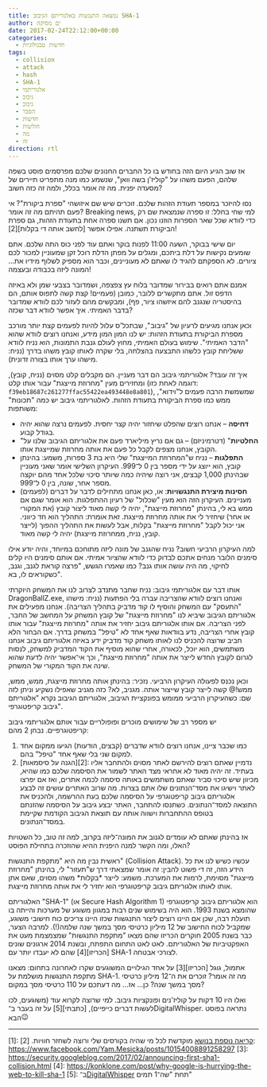 ```yaml
---
title: נמצאה התנגשות באלגוריתם הגיבוב SHA-1
author: ים מסיקה
date: 2017-02-24T22:12:00+00:00
categories:
  - חדשות טכנולוגיות
tags:
  - collision
  - attack
  - hash
  - SHA-1
  - אלגוריתמי
  - גיבוב
  - גיבוב
  - הסבר
  - חדשות
  - חולשות
  - מה
  - זה
direction: rtl
---
```

אז שוב הגיע היום הזה בחודש בו כל החברים החנונים שלכם מפרסמים פוסט בשפה שלהם, הפעם משהו על "קוליז'ן בשה וואן", שנשמע כמו מנה מתפריט תיירים של מסעדה יפנית. מה זה אומר בכלל, ולמה זה כזה חשוב?

נסו להיזכר במספר תעודת הזהות שלכם. זוכרים שיש שם איזושהי "ספרת ביקורת"? אי פעם תהיתם מה זה אומר? Breaking news, למי שחי בחלל: זו ספרה שנמצאת שם רק כדי לוודא שכל שאר הספרות הוזנו נכון. אם תשנו ספרה אחת בתעודת הזהות, גם ספרת הביקורת תשתנה. אפילו אפשר [לחשב אותה די בקלות][2]!

יום שישי בבוקר, השעה 11:00 לפנות בוקר ואתם עוד לפני כוס התה שלכם. אתם שומעים נקישות על דלת ביתכם, ומגלים על מפתן הדלת רוכל זקן שמעוניין למכור לכם ציורים. לא הספקתם להגיד לו שאתם לא מעוניינים, וכבר הוא מספיק לשלוף מידיו את... המונה ליזה בכבודה ובעצמה!

אמנם אתם רואים בבירור שמדובר בלוח עץ צפצפה, ושמדובר בצבעי שמן ולא באיזה הדפס זול. אתם מתקשרים ללובר, כמובן (פעמיים! קצת קשה לתפוס אותם, הם בהיסטריה שנגנב להם איזשהו ציור, פף), ומבקשים מהם לעזור לכם לוודא שמדובר בדבר האמיתי. איך אפשר לוודא דבר שכזה?

וכאן אנחנו מגיעים לרעיון של "גיבוב", שבתכל'ס עלול להיות לפעמים קצת יותר מורכב מספרת הביקורת בתעודת הזהות: יש לנו המון המון מידע, ואנחנו רוצים לוודא שהוא "הדבר האמיתי". שימוש בעולם האמיתי, מחוץ לעולם גנבת התמונות, הוא נניח לוודא ששליחת קובץ כלשהו התבצעה בהצלחה, בלי שקרה לאותו קובץ משהו בדרך (נניח: מישהו ערך אותו בצורה זדונית).

איך זה עובד? אלגוריתמי גיבוב הם דבר מעניין. הם מקבלים קלט מסוים (נניח, קובץ), ומחזירים מעין "מחרוזת מייצגת" עבור אותו קלט (דוגמה לאחת כזו: `f39eb18687c261277ffac55422ea493448e8a801`), שמשמשת הרבה פעמים ל"וידוא", ממש כמו ספרת הביקורת בתעודת הזהות. לאלגוריתמי גיבוב יש כמה "תכונות" משותפות:

  * **דחיסה** – אנחנו רוצים שהפלט שיחזור יהיה קצר יחסית. לפעמים נרצה שהוא יהיה בגודל קבוע.
  * "**החלטיות**" (דטרמיניזם) – גם אם נריץ מיליארד פעם את אלגוריתם הגיבוב שלנו על הקובץ, אנחנו מצפים לקבל כל פעם את אותה מחרוזת שמייצגת אותו.
  * **התפלגות** – נניח ש"המחרוזת המייצגת" שלי היא בת 3 ספרות, משמע: בהינתן קובץ, הוא ייוצג על ידי מספר בין 0 ל־999. העיקרון השלישי אומר שאני מעוניין שבהינתן 1,000 קבצים, אני רוצה שיהיה כמה שיותר סיכוי שלכל אחד מהם יוקצה מספר אחר, שונה, בין 0 ל־999.
  * (לפעמים) **חסינות מיצירת התנגשויות**: או, כאן אנחנו מתחילים לדבר על דברים מעניינים. העיקרון הזה הוא מעין "שכלול" של רעיון ההתפלגות. הוא אומר שגם אם ממש בא לי, בהינתן "מחרוזת מייצגת", יהיה לי קשה מאוד ליצור קובץ (את המקורי או אחר) שיחזיר לי את אותה מחרוזת מייצגת. זאת אומרת: התהליך הוא חד כיווני. אני יכול לקבל "מחרוזת מייצגת" בקלות, אבל לעשות את התהליך ההפוך (לייצר קובץ, נניח, ממחרוזת מייצגת) יהיה לי קשה מאוד.

למה העיקרון הרביעי חשוב? נניח שהגנב של מונה ליזה מתוחכם במיוחד, והיה יודע אילו סימנים הלובר מנחים אתכם לבדוק כדי לוודא שהציור אמיתי. אם אותם סימנים היו קלים לחיקוי, מה היה עושה אותו גנב? כמו שאמרו הגשש, "פרצה קוראת לגנב, וגנב, כשקוראים לו, בא".

אותו דבר עם אלגוריתמי גיבוב: נניח שחבר מתנדב לצרוב לנו את המשחק היוקרתי DragonBallZ.exe, ואנחנו רוצים לוודא שהצריבה עברה בלי הפתעות (נניח: מישהו "התעסק" עם המשחק והוסיף לו קוד מדביק בתהליך הצריבה). אנחנו מפעילים את אלגוריתם הגיבוב שיביא לנו "מחרוזת מייצגת" של קובץ המשחק על המחשב של החבר, לפני הצריבה. אם אותו אלגוריתם גיבוב יחזיר את אותה "מחרוזת מייצגת" עבור אותו קובץ אחרי הצריבה, נדע בוודאות שאף אחד לא "טיפל" במשחק בדרך. אם הבחור הלא חביב שרוצה להכניס לנו לאותו משחק קוד מדביק ידע באיזה אלגוריתם גיבוב אנחנו משתמשים, הוא יוכל, לכאורה, אחרי שהוא מוסיף את הקוד המדביק למשחק, לנסות לגרום לקובץ החדש לייצר את אותה "מחרוזת מייצגת", וכך אי־אפשר יהיה לדעת שהוא שינה את הקוד המקורי של המשחק.

וכאן נכנס לפעולה העיקרון הרביעי. נזכיר: בהינתן אותה מחרוזת מייצגת, ממש, ממש, ממש!@ קשה לייצר קובץ שייצור אותה. מגניב, לא? כזה מגניב שאפילו נשקיע וניתן לזה שם: כשהעיקרון הרביעי ממומש בפונקציית הגיבוב, אלגוריתם הגיבוב נקרא "אלגוריתם גיבוב קריפטוגרפי".

יש מספר רב של שימושים מוכרים ופופולריים עבור אותם אלגוריתמי גיבוב קריפטוגרפיים. נבחן 2 מהם:

  1. כמו שכבר ציינו, אנחנו רוצים לוודא שדברים (קבצים, הודעות) הגיעו ממקום אחד למקום שני בלי שאף אחד "טיפל" בהם.
  2. [הגנה על סיסמאות][2]: נדמיין שאתם רוצים להירשם לאתר מסוים ולהתחבר אליו בעתיד. זה יהיה מאוד לא אחראי מצד האתר לשמור את הסיסמה שלכם כמו שהיא, מכיוון שיש סיכוי סביר שאתם משתמשים באותה סיסמה לכמה אתרים, ואז אם יפרצו לאתר וישיגו את מסד־הנתונים שלו אתם בצרות. מה שרוב האתרים עושים זה לבצע אלגוריתם גיבוב קריפטוגרפי על הסיסמה שלכם בעת ההרשמה, ולהכניס את התוצאה למסד־הנתונים. כשתנסו להתחבר, האתר יבצע גיבוב על הסיסמה שהזנתם בטופס ההתחברות וישווה אותה עם תוצאת הגיבוב הקודמת שקיימת במסד־הנתונים.

אז בהינתן שאתם לא עומדים לגנוב את המונה־ליזה בקרוב, למה זה טוב, כל השטויות האלו, ומה הקשר למנה היפנית ההיא שהוזכרה בתחילת הפוסט?

ראשית נבין מה היא "מתקפת התנגשות" (Collision Attack). עכשיו כשיש לנו את כל הידע הזה, זה די פשוט להבין: זה אומר שמצאתי דרך ש"תעזור" לי, בהינתן "מחרוזת מייצגת" מסוימת, לרמות את המערכת. משמע: לייצר \*בקלות\* משהו מסוים, שאם אתן אותו לאותו אלגוריתם גיבוב קריפטוגרפי הוא יחזיר לי את אותה מחרוזת מייצגת.

האלגוריתם "SHA-1" (או Secure Hash Algorithm 1) הוא אלגוריתם גיבוב קריפטוגרפי שהומצא בשנת 1993. הוא היה בשימוש שנים רבות במגוון משוגע של מערכות והייתה בו תועלת רבה, שכן אם היינו רוצים ליצור התנגשות שכזו היינו צריכים כוח חישובי משוגע, שמקביל לכוח החישוב של 12 מיליון כרטיסי מסך במשך שנה שלמה(!). למרבה הצער, כבר בשנת 2005 חוקרים הכריזו שהם מצאו "מתקפת התנגשות" שמצמצמת מעט את האפקטיביות של האלגוריתם. לאט לאט התחום התפתח, ובשנת 2014 ארגונים שונים [הכריזו][4] שהם לא יעבדו יותר עם SHA-1 לצורכי אבטחה.

אתמול, גוגל [הכריזו][3] על אחד הגילויים המשוגעים שקרו לאחרונה בתחום: מצאנו מתקפת התנגשות מושלמת על SHA-1. מה זה אומר? זוכרים את ה־12 מיליון כרטיסי מסך במשך שנה? כן... אז... מה דעתכם על 110 כרטיסי מסך במקום?

ואלו היו 10 דקות על קוליז'נים ופונקציות גיבוב. למי שרוצה לקרוא עוד (משוגעים, לכו לעשות דברים כייפיים), [כתבתי][5] על זה בעבר ב־DigitalWhisper. נתראה בפוסט הבא<img loading="lazy" alt="😉" src="https://lh3.googleusercontent.com/mMlO3eP8NnVoqIrPRXfDVAlfLd7tkwt-jl-x40ZhQ3MgAKIux6L1Vo_RT7c0syUELAnLoINy2j6HjHgkuPBlV5gtcXPVXvPsMKyaYRNExopb0jba1Q94m0Qyr8ao_rqec0MI95KG" width="16" height="16" /> 

------------

 [1]: [קריאה נוספת בנושא](https://he.wikipedia.org/wiki/%D7%A1%D7%A4%D7%A8%D7%AA_%D7%91%D7%99%D7%A7%D7%95%D7%A8%D7%AA) מוקדשת לכל מי שהיה בקורסים שלי ורוצה לשחזר חוויות.
 [2]: https://www.facebook.com/Yam.Mesicka/posts/10154008891258297
 [3]: https://security.googleblog.com/2017/02/announcing-first-sha1-collision.html
 [4]: https://konklone.com/post/why-google-is-hurrying-the-web-to-kill-sha-1
 [5]: ב־[DigitalWhisper](https://www.digitalwhisper.co.il/files/Zines/0x42/DigitalWhisper66.pdf) תחת "שה־1 תמים"
